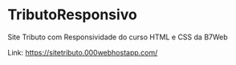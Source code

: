 # TributoResponsivo
Site Tributo com Responsividade do curso HTML e CSS da B7Web 

Link: https://sitetributo.000webhostapp.com/
